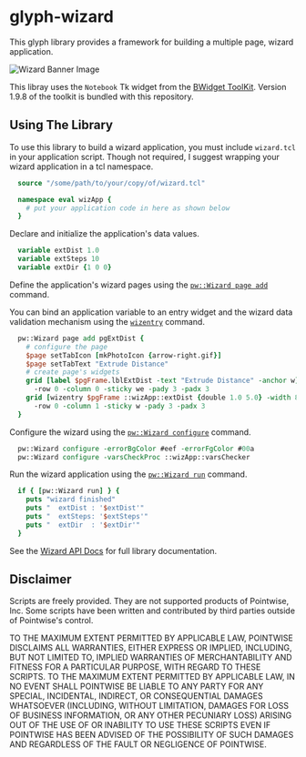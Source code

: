 # glyph-wizard

This glyph library provides a framework for building a multiple page, wizard application.

![Wizard Banner Image](../master/docs/images/banner.png  "wizard banner Image")

This libray uses the `Notebook` Tk widget from the [BWidget ToolKit][BWidget].
Version 1.9.8 of the toolkit is bundled with this repository.


## Using The Library

To use this library to build a wizard application, you must include
`wizard.tcl` in your application script. Though not required, I suggest
wrapping your wizard application in a tcl namespace.

```Tcl
  source "/some/path/to/your/copy/of/wizard.tcl"

  namespace eval wizApp {
    # put your application code in here as shown below
  }
```

Declare and initialize the application's data values.

```Tcl
  variable extDist 1.0
  variable extSteps 10
  variable extDir {1 0 0}
```

Define the application's wizard pages using the [`pw::Wizard page add`][WizAPI-page-add] command.

You can bind an application variable to an entry widget and the wizard data
validation mechanism using the [`wizentry`][WizAPI-wizentry] command.

```Tcl
  pw::Wizard page add pgExtDist {
    # configure the page
    $page setTabIcon [mkPhotoIcon {arrow-right.gif}]
    $page setTabText "Extrude Distance"
    # create page's widgets
    grid [label $pgFrame.lblExtDist -text "Extrude Distance" -anchor w] \
      -row 0 -column 0 -sticky we -pady 3 -padx 3
    grid [wizentry $pgFrame ::wizApp::extDist {double 1.0 5.0} -width 8] \
      -row 0 -column 1 -sticky w -pady 3 -padx 3
  }
```

Configure the wizard using the [`pw::Wizard configure`][WizAPI-configure] command.

```Tcl
  pw::Wizard configure -errorBgColor #eef -errorFgColor #00a
  pw::Wizard configure -varsCheckProc ::wizApp::varsChecker
```

Run the wizard application using the [`pw::Wizard run`][WizAPI-run] command.

```Tcl
  if { [pw::Wizard run] } {
    puts "wizard finished"
    puts "  extDist : '$extDist'"
    puts "  extSteps: '$extSteps'"
    puts "  extDir  : '$extDir'"
  }
```

See the [Wizard API Docs][WizAPI] for full library documentation.


## Disclaimer
Scripts are freely provided. They are not supported products of
Pointwise, Inc. Some scripts have been written and contributed by third
parties outside of Pointwise's control.

TO THE MAXIMUM EXTENT PERMITTED BY APPLICABLE LAW, POINTWISE DISCLAIMS
ALL WARRANTIES, EITHER EXPRESS OR IMPLIED, INCLUDING, BUT NOT LIMITED
TO, IMPLIED WARRANTIES OF MERCHANTABILITY AND FITNESS FOR A PARTICULAR
PURPOSE, WITH REGARD TO THESE SCRIPTS. TO THE MAXIMUM EXTENT PERMITTED
BY APPLICABLE LAW, IN NO EVENT SHALL POINTWISE BE LIABLE TO ANY PARTY
FOR ANY SPECIAL, INCIDENTAL, INDIRECT, OR CONSEQUENTIAL DAMAGES
WHATSOEVER (INCLUDING, WITHOUT LIMITATION, DAMAGES FOR LOSS OF BUSINESS
INFORMATION, OR ANY OTHER PECUNIARY LOSS) ARISING OUT OF THE USE OF OR
INABILITY TO USE THESE SCRIPTS EVEN IF POINTWISE HAS BEEN ADVISED OF THE
POSSIBILITY OF SUCH DAMAGES AND REGARDLESS OF THE FAULT OR NEGLIGENCE OF
POINTWISE.


[BWidget]: http://www.sourceforge.net/projects/tcllib/
[WizAPI]: docs/Wizard_API.md
[WizAPI-page-add]: docs/Wizard_API.md#pwwizard-page-add-name-script
[WizAPI-wizentry]: docs/Wizard_API.md#wizentry-pgframe-varname-vartypespec-entryopts-
[WizAPI-configure]: docs/Wizard_API.md#pwwizard-configure-option-value-option-value-
[WizAPI-run]: docs/Wizard_API.md#pwwizard-run

